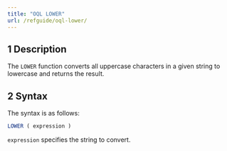 ```yaml
---
title: "OQL LOWER"
url: /refguide/oql-lower/
---
```


## 1 Description

The `LOWER` function converts all uppercase characters in a given string to lowercase and returns the result.

## 2 Syntax

The syntax is as follows:

```sql {linenos=false}
LOWER ( expression )
```

`expression` specifies the string to convert.
